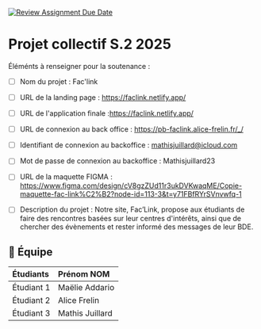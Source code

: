 [![Review Assignment Due Date](https://classroom.github.com/assets/deadline-readme-button-22041afd0340ce965d47ae6ef1cefeee28c7c493a6346c4f15d667ab976d596c.svg)](https://classroom.github.com/a/F_6McqTJ)
# Projet collectif S.2 2025

Éléménts à renseigner pour la soutenance :

- [ ] Nom du projet : Fac'link
- [ ] URL de la landing page : https://faclink.netlify.app/
- [ ] URL de l'application finale :https://faclink.netlify.app/
- [ ] URL de connexion au back office : https://pb-faclink.alice-frelin.fr/_/
- [ ] Identifiant de connexion au backoffice : mathisjuillard@icloud.com
- [ ] Mot de passe de connexion au backoffice : Mathisjuillard23
- [ ] URL de la maquette FIGMA : https://www.figma.com/design/cV8gzZUd11r3ukDVKwaqME/Copie-maquette-fac-link%C2%B2?node-id=113-3&t=y71FBfRYrSVnvwfq-1
- [ ] Description du projet : 
Notre site, Fac’Link, propose aux étudiants de faire des rencontres basées sur leur centres d'intérêts, ainsi que de chercher des évènements et rester informé des messages de leur BDE.


## 🚀 Équipe

| Étudiants    | Prénom NOM  |
| :----------- | :---------- |
| Étudiant 1   | Maëlie Addario|
| Étudiant 2   | Alice Frelin |
| Étudiant 3   | Mathis Juillard |